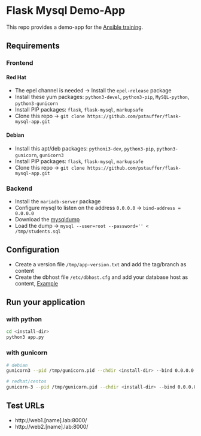 # Flask Mysql Demo-App

This repo provides a demo-app for the [Ansible training](https://blog.confirm.ch/ansible-training/).

## Requirements

### Frontend

#### Red Hat
* The epel channel is needed -> Install the `epel-release` package
* Install these yum packages: `python3-devel`, `python3-pip`, `MySQL-python`, `python3-gunicorn`
* Install PIP packages: `flask`, `flask-mysql`, `markupsafe`
* Clone this repo -> `git clone https://github.com/pstauffer/flask-mysql-app.git`

#### Debian
* Install this apt/deb packages: `pythoni3-dev`, `python3-pip`, `python3-gunicorn`, `gunicorn3`
* Install PIP packages: `flask`, `flask-mysql`, `markupsafe`
* Clone this repo -> `git clone https://github.com/pstauffer/flask-mysql-app.git`

### Backend
* Install the `mariadb-server` package
* Configure mysql to listen on the address `0.0.0.0` -> `bind-address = 0.0.0.0`
* Download the [mysqldump](https://raw.githubusercontent.com/pstauffer/flask-mysql-app/master/students.sql)
* Load the dump -> `mysql --user=root --password='' < /tmp/students.sql`

## Configuration
* Create a version file `/tmp/app-version.txt` and add the tag/branch as content
* Create the dbhost file `/etc/dbhost.cfg` and add your database host as content, [Example](dbhost.cfg)

## Run your application

### with python

```bash
cd <install-dir>
python3 app.py
```

### with gunicorn

```bash
# debian
gunicorn3 --pid /tmp/gunicorn.pid --chdir <install-dir> --bind 0.0.0.0:8000 --daemon wsgi:app

# redhat/centos
gunicorn-3 --pid /tmp/gunicorn.pid --chdir <install-dir> --bind 0.0.0.0:8000 --daemon wsgi:app
```

## Test URLs
* http://web1.[name].lab:8000/
* http://web2.[name].lab:8000/
